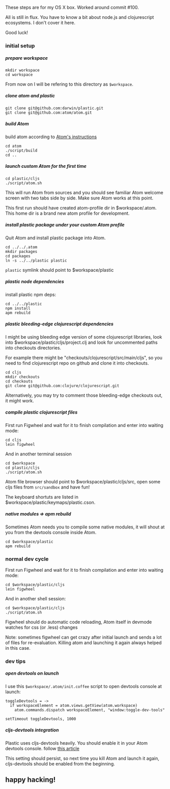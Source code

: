 These steps are for my OS X box. Worked around commit #100. 

All is still in flux. You have to know a bit about node.js and clojurescript ecosystems. I don't cover it here. 

Good luck!

### initial setup

##### prepare workspace

    mkdir workspace
    cd workspace

From now on I will be refering to this directory as `$workspace`.

##### clone atom and plastic

    git clone git@github.com:darwin/plastic.git
    git clone git@github.com:atom/atom.git

##### build Atom

build atom according to [Atom's instructions](https://github.com/atom/atom/tree/master/docs/build-instructions)

    cd atom
    ./script/build
    cd ..

##### launch custom Atom for the first time

    cd plastic/cljs
    ./script/atom.sh

This will run Atom from sources and you should see familiar Atom welcome screen with two tabs side by side.
Make sure Atom works at this point.

This first run should have created atom-profile dir in $workspace/.atom.
This home dir is a brand new atom profile for development.

##### install plastic package under your custom Atom profile

Quit Atom and install plastic package into Atom.

    cd ../../.atom
    mkdir packages
    cd packages
    ln -s ../../plastic plastic

`plastic` symlink should point to $workspace/plastic

##### plastic node dependencies

install plastic npm deps:

    cd ../../plastic
    npm install
    apm rebuild

##### plastic bleeding-edge clojurescript dependencies

I might be using bleeding edge version of some clojurescript libraries, look into $workspace/plastic/cljs/project.clj and look for uncommented paths into checkouts directories.

For example there might be "checkouts/clojurescript/src/main/cljs", so you need to find clojurescript repo on github and clone it into checkouts.

    cd cljs
    mkdir checkouts
    cd checkouts
    git clone git@github.com:clojure/clojurescript.git

Alternatively, you may try to comment those bleeding-edge checkouts out, it might work.

##### compile plastic clojurescript files

First run Figwheel and wait for it to finish compilation and enter into waiting mode:

    cd cljs
    lein figwheel

And in another terminal session

    cd $workspace
    cd plastic/cljs
    ./script/atom.sh

Atom file browser should point to $workspace/plastic/cljs/src, open some cljs files from `src/sandbox` and have fun!

The keyboard shortuts are listed in $workspace/plastic/keymaps/plastic.cson.

##### native modules => apm rebuild

Sometimes Atom needs you to compile some native modules, it will shout at you from the devtools console inside Atom.

    cd $workspace/plastic
    apm rebuild

### normal dev cycle

First run Figwheel and wait for it to finish compilation and enter into waiting mode:

    cd $workspace/plastic/cljs
    lein figwheel

And in another shell session:

    cd $workspace/plastic/cljs
    ./script/atom.sh

Figwheel should do automatic code reloading, Atom itself in devmode watches for css (or .less) changes

Note: sometimes figwheel can get crazy after initial launch and sends a lot of files for re-evaluation. Killing atom and launching it again always helped in this case.

### dev tips

##### open devtools on launch

I use this `$workspace/.atom/init.coffee` script to open devtools console at launch:

    toggleDevtools = ->
      if workspaceElement = atom.views.getView(atom.workspace)
        atom.commands.dispatch workspaceElement, "window:toggle-dev-tools"

    setTimeout toggleDevtools, 1000

##### cljs-devtools integration

Plastic uses cljs-devtools heavily. You should enable it in your Atom devtools console. follow [this article](https://github.com/binaryage/cljs-devtools#enable-custom-formatters-in-your-chrome-canary)

This setting should persist, so next time you kill Atom and launch it again, cljs-devtools should be enabled from the beginning.

## happy hacking!